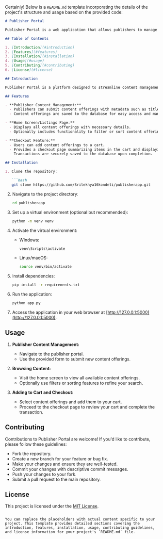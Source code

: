 Certainly! Below is a `README.md` template incorporating the details of the project's structure and usage based on the provided code:

```markdown
# Publisher Portal

Publisher Portal is a web application that allows publishers to manage their content offerings, users to browse and purchase content, and facilitates transactions.

## Table of Contents

1. [Introduction](#introduction)
2. [Features](#features)
3. [Installation](#installation)
4. [Usage](#usage)
5. [Contributing](#contributing)
6. [License](#license)

## Introduction

Publisher Portal is a platform designed to streamline content management for publishers. It provides a user-friendly interface for publishers to upload their content offerings and for users to browse, add to cart, and purchase content. The application also handles transactions securely.

## Features

- **Publisher Content Management:**
  - Publishers can submit content offerings with metadata such as title, description, and price.
  - Content offerings are saved to the database for easy access and management.

- **Home Screen/Listings Page:**
  - Displays all content offerings with necessary details.
  - Optionally includes functionality to filter or sort content offerings.

- **Checkout Feature:**
  - Users can add content offerings to a cart.
  - Provides a checkout page summarizing items in the cart and displaying the total price.
  - Transactions are securely saved to the database upon completion.

## Installation

1. Clone the repository:

   ```bash
   git clone https://github.com/Srilekhya16kondeti/publisherapp.git
   ```

2. Navigate to the project directory:

   ```bash
   cd publisherapp
   ```

3. Set up a virtual environment (optional but recommended):

   ```bash
   python -m venv venv
   ```

4. Activate the virtual environment:

   - Windows:
     ```bash
     venv\Scripts\activate
     ```
   - Linux/macOS:
     ```bash
     source venv/bin/activate
     ```

5. Install dependencies:

   ```bash
   pip install -r requirements.txt
   ```

6. Run the application:

   ```bash
   python app.py
   ```

7. Access the application in your web browser at [http://127.0.0.1:5000](http://127.0.0.1:5000).

## Usage

1. **Publisher Content Management:**
   - Navigate to the publisher portal.
   - Use the provided form to submit new content offerings.

2. **Browsing Content:**
   - Visit the home screen to view all available content offerings.
   - Optionally use filters or sorting features to refine your search.

3. **Adding to Cart and Checkout:**
   - Select content offerings and add them to your cart.
   - Proceed to the checkout page to review your cart and complete the transaction.

## Contributing

Contributions to Publisher Portal are welcome! If you'd like to contribute, please follow these guidelines:

- Fork the repository.
- Create a new branch for your feature or bug fix.
- Make your changes and ensure they are well-tested.
- Commit your changes with descriptive commit messages.
- Push your changes to your fork.
- Submit a pull request to the main repository.

## License

This project is licensed under the [MIT License](LICENSE).
```

You can replace the placeholders with actual content specific to your project. This template provides detailed sections covering the introduction, features, installation, usage, contributing guidelines, and license information for your project's `README.md` file.
